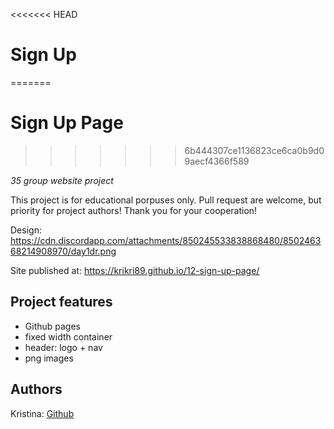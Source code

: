 <<<<<<< HEAD
# Sign Up 
=======
# Sign Up Page
>>>>>>> 6b444307ce1136823ce6ca0b9d09aecf4366f589

_35 group website project_

This project is for educational porpuses only. Pull request are welcome, but priority for project authors! Thank you for your cooperation!

Design: https://cdn.discordapp.com/attachments/850245533838868480/850246368214908970/day1dr.png

Site published at: https://krikri89.github.io/12-sign-up-page/


## Project features

-   Github pages
-   fixed width container
-   header: logo + nav
-   png images

## Authors

Kristina: [Github](https://github.com/krikri89)
